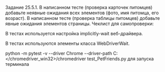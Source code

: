 Задание 25.5.1. В написанном тесте (проверка карточек питомцев) добавьте неявные ожидания всех элементов (фото, имя питомца, его возраст). В написанном тесте (проверка таблицы питомцев) добавьте явные ожидания элементов страницы. Чеклист для самопроверки:

В тестах используется настройка implicitly-wait веб-драйвера.

В тестах используются элементы класса WebDriverWait.

 python -m pytest -v --driver Chrome --driver-path C:</chromedriver_win32>/chromedriver test_PetFriends.py       для запуска терминала
